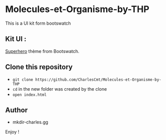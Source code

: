 # Molecules-et-Organisme-by-THP
This is a UI kit form bootswatch

## Kit UI :
[Superhero](https://bootswatch.com/superhero/) thème from Bootswatch.

## Clone this repository
- `git clone https://github.com/CharlesCmt/Molecules-et-Organisme-by-THP`
- `cd` in the new folder was created by the clone
- `open index.html`

## Author
* mkdir-charles.gg

Enjoy !
